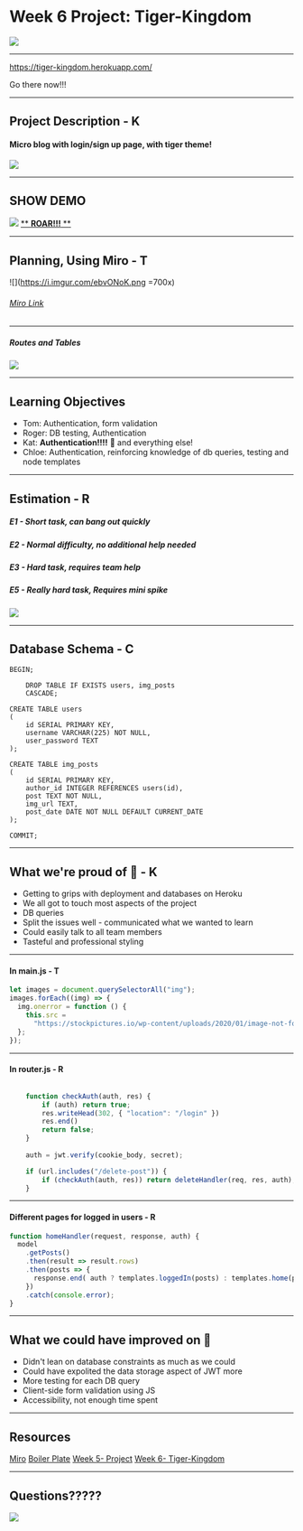 # Week 6 Project: Tiger-Kingdom

![](https://media.giphy.com/media/1430ZmFYxLxeHm/giphy.gif)

---

https://tiger-kingdom.herokuapp.com/

Go there now!!!

---

## Project Description - K

#### Micro blog with login/sign up page, with tiger theme!

![](https://media.giphy.com/media/1ke5E84BQ4MUM/giphy.gif)

---

## SHOW DEMO 

![](https://media.giphy.com/media/11qlIxn2BixfX2/giphy.gif)
[** **ROAR!!!** **](https://tiger-kingdom.herokuapp.com/)

---

## Planning, Using Miro - T

![](https://i.imgur.com/ebvONoK.png =700x)

###### [Miro Link](https://miro.com/app/board/o9J_kuUrkt4=/)

---

##### Routes and Tables
![](https://i.imgur.com/jjvIh36.png)



---

## Learning Objectives

- Tom: Authentication, form validation
- Roger: DB testing, Authentication
- Kat: **Authentication!!!!** :checkered_flag: and everything else!
- Chloe: Authentication, reinforcing knowledge of db queries, testing and node templates


---

## Estimation - R

##### **E1** - Short task, can bang out quickly 
##### **E2** - Normal difficulty, no additional help needed
##### **E3** - Hard task, requires team help
##### **E5** - Really hard task, Requires mini spike 
![](https://i.imgur.com/8S75mPH.png)

---

## Database Schema - C

```sql=
BEGIN;

    DROP TABLE IF EXISTS users, img_posts
    CASCADE;

CREATE TABLE users
(
    id SERIAL PRIMARY KEY,
    username VARCHAR(225) NOT NULL,
    user_password TEXT
);

CREATE TABLE img_posts
(
    id SERIAL PRIMARY KEY,
    author_id INTEGER REFERENCES users(id),
    post TEXT NOT NULL,
    img_url TEXT,
    post_date DATE NOT NULL DEFAULT CURRENT_DATE
);

COMMIT;

```

---

## What we're proud of :100: - K

- Getting to grips with deployment and databases on Heroku
- We all got to touch most aspects of the project
- DB queries
- Split the issues well - communicated what we wanted to learn
- Could easily talk to all team members
- Tasteful and professional styling

---

#### In main.js - T

```javascript
let images = document.querySelectorAll("img");
images.forEach((img) => {
  img.onerror = function () {
    this.src =
      "https://stockpictures.io/wp-content/uploads/2020/01/image-not-found-big-768x432.png"; // place your error.png image instead
  };
});
```

---

#### In router.js - R

```javascript

    function checkAuth(auth, res) {
        if (auth) return true;
        res.writeHead(302, { "location": "/login" })
        res.end()
        return false;
    }
    
    auth = jwt.verify(cookie_body, secret);

    if (url.includes("/delete-post")) {
        if (checkAuth(auth, res)) return deleteHandler(req, res, auth);
    }
```

---

#### Different pages for logged in users - R
```javascript
function homeHandler(request, response, auth) {
  model
    .getPosts()
    .then(result => result.rows)
    .then(posts => {
      response.end( auth ? templates.loggedIn(posts) : templates.home(posts));
    })
    .catch(console.error);
}

```

---

## What we could have improved on :imp: 

- Didn't lean on database constraints as much as we could
- Could have expolited the data storage aspect of JWT more
- More testing for each DB query
- Client-side form validation using JS
- Accessibility, not enough time spent

---


## Resources
[Miro](https://miro.com/app/board/o9J_kuUrkt4=/)
[Boiler Plate](https://github.com/oliverjam/postgres-boilerplate)
[Week 5- Project](https://github.com/fac19/week5-DGHP)
[Week 6- Tiger-Kingdom](https://github.com/fac19/week6-Tiger-Kingdom)

---

## Questions?????

![](https://media.giphy.com/media/cMVgEhDeKzPwI/giphy.gif)


<!-- GitHub Co-Auther
Co-authored-by: tacotoemeck <wagner.tomek@gmail.com>
Co-authored-by: Roger-Heathcote <github@technicalbloke.com>
Co-authored-by: Chloeh24 <chloeh24@hotmail.com>
Co-authored-by: Alexreid95 <alexreid95@gmail.com> -->
